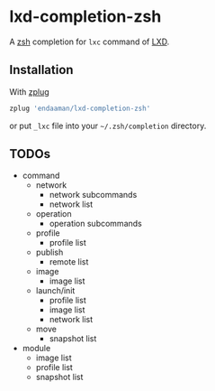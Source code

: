 # lxd-completion-zsh

A [zsh](http://zsh.org) completion for `lxc` command of [LXD](https://linuxcontainers.org/lxd/).

## Installation

With [zplug](http://github.com/zplug/zplug)

```sh
zplug 'endaaman/lxd-completion-zsh'
```

or put `_lxc` file into your `~/.zsh/completion` directory.

## TODOs

- command
  - network
    - network subcommands
    - network list
  - operation
    - operation subcommands
  - profile
    - profile list
  - publish
    - remote list
  - image
    - image list
  - launch/init
    - profile list
    - image list
    - network list
  - move
    - snapshot list
- module
  - image list
  - profile list
  - snapshot list

